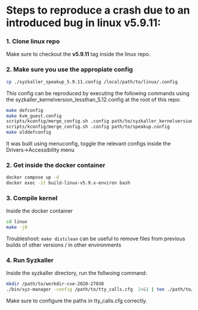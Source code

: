 # Steps to reproduce a crash due to an introduced bug in linux v5.9.11:

### 1. Clone linux repo
Make sure to checkout the **v5.9.11** tag inside the linux repo.

### 2. Make sure you use the appropiate config
```bash
cp ./syzkaller_speakup_5.9.11.config /local/path/to/linux/.config
```
This config can be reproduced by executing the following commands using the syzkaller_kernelversion_lessthan_5.12.config at the root of this repo:
```bash
make defconfig
make kvm_guest.config
scripts/kconfig/merge_config.sh .config path/to/syzkaller_kernelversion_lessthan_5.12.config
scripts/kconfig/merge_config.sh .config path/to/speakup.config
make olddefconfig
```
It was built using menuconfig, toggle the relevant configs inside the Drivers->Accessibility menu 

### 2. Get inside the docker container
```bash
docker compose up -d
docker exec -it build-linux-v5.9.x-environ bash
```

### 3. Compile kernel
Inside the docker container
```bash
cd linux
make -j8
```

Troubleshoot: 
`make distclean` can be useful to remove files from previous builds of other versions / in other environments

### 4. Run Syzkaller
Inside the syzkaller directory, run the follwoing command:
```bash
mkdir /path/to/workdir-cve-2020-27830
./bin/syz-manager -config /path/to/tty_calls.cfg  2>&1 | tee ./path/to/workdir-cve-2020-27830/log.log

```

Make sure to configure the paths in tty_calls.cfg correctly.